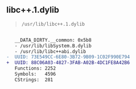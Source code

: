 ## libc++.1.dylib

> `/usr/lib/libc++.1.dylib`

```diff

   __DATA_DIRTY.__common: 0x5b8
   - /usr/lib/libSystem.B.dylib
   - /usr/lib/libc++abi.dylib
-  UUID: 73E549CC-6E80-3B72-9B09-1C02F990E794
+  UUID: 88C06A03-4827-3FAB-A02B-4DC1FE8A42B6
   Functions: 2252
   Symbols:   4596
   CStrings:  281

```
